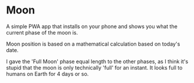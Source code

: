 # Moon

A simple PWA app that installs on your phone and shows you what the current phase of the moon is.

Moon position is based on a mathematical calculation based on today's date. 

I gave the 'Full Moon' phase equal length to the other phases, as I think it's stupid that the moon is only technically 'full' for an instant. It looks full to humans on Earth for 4 days or so. 
